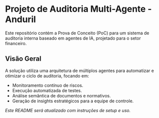 # Projeto de Auditoria Multi-Agente - Anduril

Este repositório contém a Prova de Conceito (PoC) para um sistema de auditoria interna baseado em agentes de IA, projetado para o setor financeiro.

## Visão Geral

A solução utiliza uma arquitetura de múltiplos agentes para automatizar e otimizar o ciclo de auditoria, focando em:
- Monitoramento contínuo de riscos.
- Execução automatizada de testes.
- Análise semântica de documentos e normativos.
- Geração de insights estratégicos para a equipe de controle.

*Este README será atualizado com instruções de setup e uso.*
